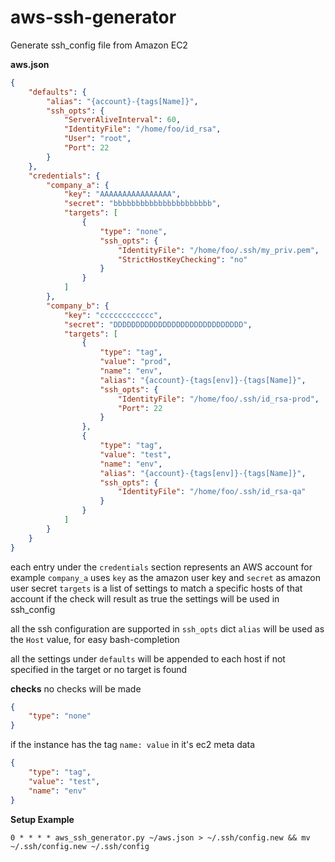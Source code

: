 aws-ssh-generator
=================

Generate ssh_config file from Amazon EC2

__aws.json__
```json
{
    "defaults": {
        "alias": "{account}-{tags[Name]}",
        "ssh_opts": {
            "ServerAliveInterval": 60,
            "IdentityFile": "/home/foo/id_rsa",
            "User": "root",
            "Port": 22
        }
    },
    "credentials": {
        "company_a": {
            "key": "AAAAAAAAAAAAAAAA",
            "secret": "bbbbbbbbbbbbbbbbbbbbbb",
            "targets": [
                {
                    "type": "none",
                    "ssh_opts": {
                        "IdentityFile": "/home/foo/.ssh/my_priv.pem",
                        "StrictHostKeyChecking": "no"
                    }
                }
            ]
        },
        "company_b": {
            "key": "cccccccccccc",
            "secret": "DDDDDDDDDDDDDDDDDDDDDDDDDDDDD",
            "targets": [
                {
                    "type": "tag",
                    "value": "prod",
                    "name": "env",
                    "alias": "{account}-{tags[env]}-{tags[Name]}",
                    "ssh_opts": {
                        "IdentityFile": "/home/foo/.ssh/id_rsa-prod",
                        "Port": 22
                    }
                },
                {
                    "type": "tag",
                    "value": "test",
                    "name": "env",
                    "alias": "{account}-{tags[env]}-{tags[Name]}",
                    "ssh_opts": {
                        "IdentityFile": "/home/foo/.ssh/id_rsa-qa"
                    }
                }
            ]
        }
    }
}
```

each entry under the `credentials` section represents an AWS account 
for example `company_a` uses `key` as the amazon user key and `secret` as amazon user secret
`targets` is a list of settings to match a specific hosts of that account
if the check will result as true the settings will be used in ssh_config

all the ssh configuration are supported in `ssh_opts` dict
`alias` will be used as the `Host` value, for easy bash-completion

all the settings under `defaults` will be appended to each host if not specified in the target
or no target is found

__checks__
no checks will be made
```json
{
    "type": "none"
}
```

if the instance has the tag `name: value` in it's ec2 meta data
```json
{
    "type": "tag",
    "value": "test",
    "name": "env"
}
```

__Setup Example__
```
0 * * * * aws_ssh_generator.py ~/aws.json > ~/.ssh/config.new && mv ~/.ssh/config.new ~/.ssh/config
```